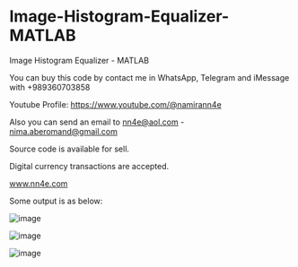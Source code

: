 # Image-Histogram-Equalizer-MATLAB
Image Histogram Equalizer - MATLAB

You can buy this code by contact me in WhatsApp, Telegram and iMessage with +989360703858

Youtube Profile: https://www.youtube.com/@namirann4e

Also you can send an email to nn4e@aol.com - nima.aberomand@gmail.com

Source code is available for sell.

Digital currency transactions are accepted.

www.nn4e.com

Some output is as below:

![image](https://github.com/user-attachments/assets/d10a2642-0fe8-4c34-b02c-abe4df79b168)

![image](https://github.com/user-attachments/assets/ca5ef613-e9b9-4d0a-986a-4df4cc6e33d9)

![image](https://github.com/user-attachments/assets/450c22a3-4e67-4a7c-abc2-8ff98d206aa9)

